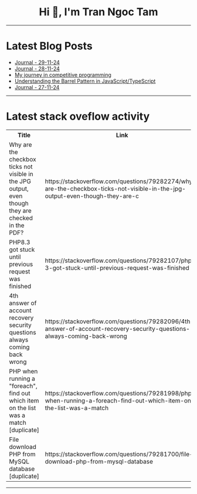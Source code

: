 <h1 align="center">Hi 👋, I'm Tran Ngoc Tam</h1>

---

# Latest Blog Posts 
<!-- BLOG-POST-LIST:START -->
- [Journal - 29-11-24](https://dev.to/rishitha_nallapureddy_751/journal-29-11-24-4n2a)
- [Journal - 28-11-24](https://dev.to/rishitha_nallapureddy_751/journal-28-11-24-27o8)
- [My journey in competitive programming](https://dev.to/mukilan_palanichamy_ecaa5/my-journey-in-competitive-programming-1kp8)
- [Understanding the Barrel Pattern in JavaScript/TypeScript](https://dev.to/rawas_aditya/understanding-the-barrel-pattern-in-javascripttypescript-19n2)
- [Journal - 27-11-24](https://dev.to/rishitha_nallapureddy_751/journal-27-11-24-jm5)
<!-- BLOG-POST-LIST:END -->

---

# Latest stack oveflow activity
<table>
  <tr><th>Title</th><th>Link</th></tr>
  <!-- STACKOVERFLOW:START --><tr><td>Why are the checkbox ticks not visible in the JPG output, even though they are checked in the PDF?</td><td>https://stackoverflow.com/questions/79282274/why-are-the-checkbox-ticks-not-visible-in-the-jpg-output-even-though-they-are-c</td></tr><tr><td>PHP8.3 got stuck until previous request was finished</td><td>https://stackoverflow.com/questions/79282107/php8-3-got-stuck-until-previous-request-was-finished</td></tr><tr><td>4th answer of account recovery security questions always coming back wrong</td><td>https://stackoverflow.com/questions/79282096/4th-answer-of-account-recovery-security-questions-always-coming-back-wrong</td></tr><tr><td>PHP when running a &quot;foreach&quot;, find out which item on the list was a match [duplicate]</td><td>https://stackoverflow.com/questions/79281998/php-when-running-a-foreach-find-out-which-item-on-the-list-was-a-match</td></tr><tr><td>File download PHP from MySQL database [duplicate]</td><td>https://stackoverflow.com/questions/79281700/file-download-php-from-mysql-database</td></tr><!-- STACKOVERFLOW:END -->
</table>

---


